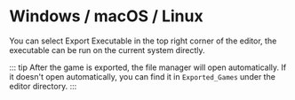 # Windows / macOS / Linux

You can select Export Executable in the top right corner of the editor, the executable can be run on the current system directly.

::: tip
After the game is exported, the file manager will open automatically. If it doesn't open automatically, you can find it in `Exported_Games` under the editor directory.
:::